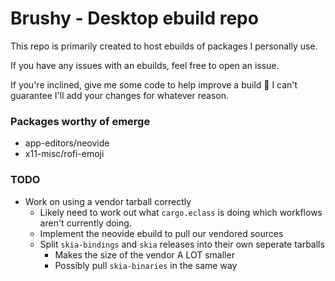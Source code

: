 # Brushy - Desktop ebuild repo
This repo is primarily created to host ebuilds of packages I personally use.

If you have any issues with an ebuilds, feel free to open an issue. 

If you're inclined, give me some code to help improve a build 🙂 I can't
guarantee I'll add your changes for whatever reason.

### Packages worthy of emerge
- app-editors/neovide
- x11-misc/rofi-emoji

### TODO
- Work on using a vendor tarball correctly
  - Likely need to work out what `cargo.eclass` is doing which workflows aren't currently doing.
  - Implement the neovide ebuild to pull our vendored sources
  - Split `skia-bindings` and `skia` releases into their own seperate tarballs
    - Makes the size of the vendor A LOT smaller
    - Possibly pull `skia-binaries` in the same way
